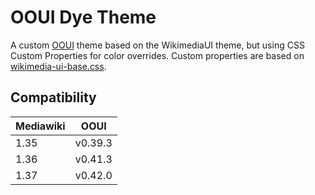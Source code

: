 # OOUI Dye Theme

A custom [OOUI] theme based on the WikimediaUI theme, but using CSS Custom Properties for color overrides.
Custom properties are based on [wikimedia-ui-base.css].

## Compatibility
| Mediawiki | OOUI    |
|-----------|---------|
| 1.35      | v0.39.3 |
| 1.36      | v0.41.3 |
| 1.37      | v0.42.0 |

[OOUI]: https://github.com/wikimedia/oojs-ui
[wikimedia-ui-base.css]: https://gerrit.wikimedia.org/r/plugins/gitiles/wikimedia-ui-base/+/refs/heads/master/wikimedia-ui-base.css
